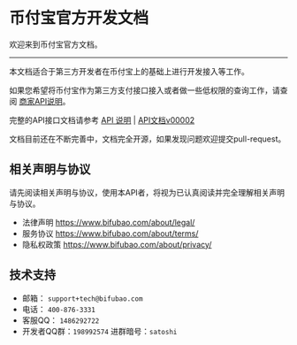 # 币付宝官方开发文档

欢迎来到币付宝官方文档。

<hr>

本文档适合于第三方开发者在币付宝上的基础上进行开发接入等工作。

如果您希望将币付宝作为第三方支付接口接入或者做一些低权限的查询工作，请查阅 [商家API说明](#docs/merchant_api)。

完整的API接口文档请参考 [API 说明](#docs/readme) | [API文档v00002](#docs/api_doc_v00002)

文档目前还在不断完善中，文档完全开源，如果发现问题欢迎提交pull-request。

相关声明与协议
-------------

请先阅读相关声明与协议，使用本API者，将视为已认真阅读并完全理解相关声明与协议。

   * 法律声明 https://www.bifubao.com/about/legal/
   * 服务协议 https://www.bifubao.com/about/terms/
   * 隐私权政策 https://www.bifubao.com/about/privacy/

技术支持
-------------

   * 邮箱： ```support+tech@bifubao.com``` 
   * 电话： ```400-876-3331``` 
   * 客服QQ： ```1486292722```
   * 开发者QQ群：```198992574``` 进群暗号：```satoshi```